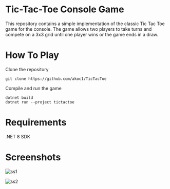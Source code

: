 # Tic-Tac-Toe Console Game
This repository contains a simple implementation of the classic Tic Tac Toe game for the console. The game allows two players to take turns and compete on a 3x3 grid until one player wins or the game ends in a draw.

# How To Play
Clone the repository
```
git clone https://github.com/akoc1/TicTacToe
```
Compile and run the game
```
dotnet build
dotnet run --project tictactoe
```

# Requirements
.NET 8 SDK

# Screenshots
![ss1](https://github.com/user-attachments/assets/40fbb628-20e5-4906-9cd8-8bd2c613811d)

![ss2](https://github.com/user-attachments/assets/6c184820-edbe-4f0b-a0ea-b25776085d23)
